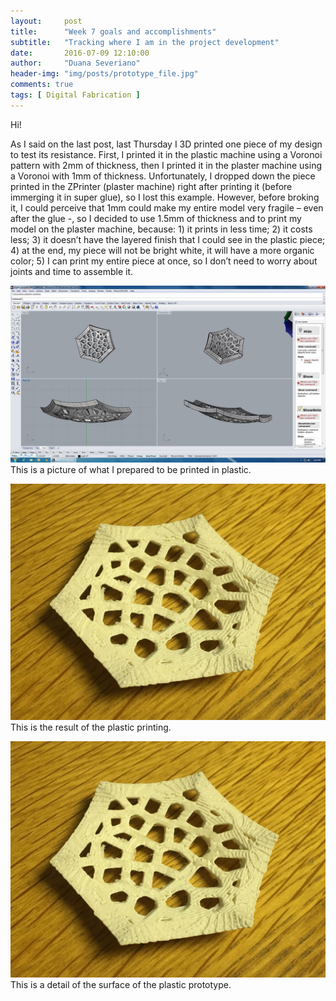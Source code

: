 ```yaml
---
layout:     post
title:      "Week 7 goals and accomplishments"
subtitle:   "Tracking where I am in the project development"
date:       2016-07-09 12:10:00
author:     "Duana Severiano"
header-img: "img/posts/prototype_file.jpg"
comments: true
tags: [ Digital Fabrication ]
---
```


Hi!

As I said on the last post, last Thursday I 3D printed one piece of my design to test its resistance. 
First, I printed it in the plastic machine using a Voronoi pattern with 2mm of thickness, then I printed it in the plaster machine using a Voronoi with 1mm of thickness. Unfortunately, I dropped down the piece printed in the ZPrinter (plaster machine) right after printing it (before immerging it in super glue), so I lost this example. However, before broking it, I could perceive that 1mm could make my entire model very fragile – even after the glue -, so I decided to use 1.5mm of thickness and to print my model on the plaster machine, because: 1) it prints in less time; 2) it costs less; 3) it doesn’t have the layered finish that I could see in the plastic piece; 4) at the end, my piece will not be bright white, it will have a more organic color; 5) I can print my entire piece at once, so I don’t need to worry about joints and time to assemble it.

![](/img/posts/prototype_file.jpg)
This is a picture of what I prepared to be printed in plastic.

![](/img/posts/prototype.jpg)
This is the result of the plastic printing. 

![](/img/posts/prototype.jpg)
This is a detail of the surface of the plastic prototype.
